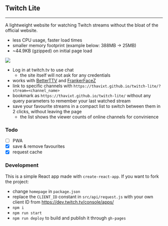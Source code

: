 ## Twitch Lite
---

A lightweight website for watching Twitch streams without the bloat of the official website.

- less CPU usage, faster load times
- smaller memory footprint (example below: 388MB -> 25MB)
- ~44.9KB (gzipped) on initial page load

![](https://user-images.githubusercontent.com/19637735/61996760-5f2fda80-b098-11e9-9560-f355125d383d.png)

- Log in at twitch.tv to use chat
    - the site itself will not ask for any credentials
- works with [BetterTTV](https://betterttv.com/) and [FrankerFaceZ](https://www.frankerfacez.com/)
- link to specific channels with `https://thavixt.github.io/twitch-lite/?stream=<channel_name>`
- bookmark as `https://thavixt.github.io/twitch-lite/` without any query parameters to remember your last watched stream
- save your favourite streams in a compact list to switch between them in 2 clicks, without leaving the page
  - the list shows the viewer counts of online channels for convinience

### Todo

- [ ] PWA
- [x] save & remove favourites
- [x] request  cache

### Development

This is a simple React app made with `create-react-app`. If you want to fork the project:

- change `homepage` in `package.json`
- replace the `CLIENT_ID` constant in `src/api/request.js` with your own client ID from https://dev.twitch.tv/console/apps/
- `npm i`
- `npm run start`
- `npm run deploy` to build and publish it through `gh-pages`
